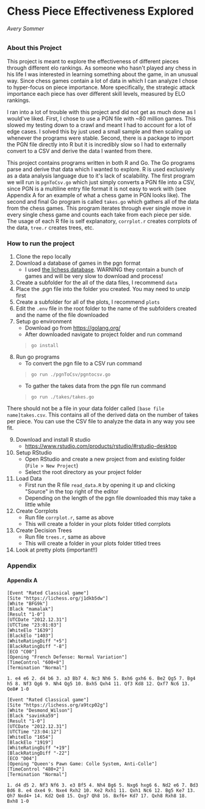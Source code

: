 # Chess Piece Effectiveness Explored
###### Avery Sommer

### About this Project
This project is meant to explore the effectiveness of different pieces through different elo rankings. As someone who hasn't played any chess in his life I was interested in learning something about the game, in an unusual way. Since chess games contain a lot of data in which I can analyze I chose to hyper-focus on piece importance. More specifically, the strategic attack importance each piece has over different skill levels, measured by ELO rankings. 

I ran into a lot of trouble with this project and did not get as much done as I would've liked. First, I chose to use a PGN file with ~80 million games. This slowed my testing down to a crawl and meant I had to account for a lot of edge cases. I solved this by just used a small sample and then scaling up whenever the programs were stable. Second, there is a package to import the PGN file directly into R but it is incredibly slow so I had to externally convert to a CSV and derive the data I wanted from there. 

This project contains programs written in both R and Go. The Go programs parse and derive that data which I wanted to explore. R is used exclusively as a data analysis language due to it's lack of scalability. The first program we will run is `pgnToCsv.go` which just simply converts a PGN file into a CSV, since PGN is a multiline entry file format it is not easy to work with (see Appendix A for an example of what a chess game in PGN looks like). The second and final Go program is called `takes.go` which gathers all of the data from the chess games. This program iterates through ever single move in every single chess game and counts each take from each piece per side. The usage of each R file is self explanatory, `corrplot.r` creates corrplots of the data, `tree.r` creates trees, etc.

### How to run the project
1. Clone the repo locally
2. Download a database of games in the pgn format
    - I used [the lichess database](https://database.lichess.org/). WARNING they contain a bunch of games and will be very slow to download and process!
3. Create a subfolder for the all of the data files, I recommend `data`
4. Place the .pgn file into the folder you created. You may need to unzip first
5. Create a subfolder for all of the plots, I recommend `plots`
6. Edit the `.env` file in the root folder to the name of the subfolders created and the name of the file downloaded
7. Setup go environment
    - Download go from https://golang.org/
    - After downloaded navigate to project folder and run command 
    >`go install`
8. Run go programs
   - To convert the pgn file to a CSV run command 
   >`go run ./pgnToCsv/pgntocsv.go`
   - To gather the takes data from the pgn file run command 
   >`go run ./takes/takes.go`

There should not be a file in your data folder called `[base file name]takes.csv`. This contains all of the derived data on the number of takes per piece. You can use the CSV file to analyze the data in any way you see fit. 

9. Download and install R studio
    - https://www.rstudio.com/products/rstudio/#rstudio-desktop
10. Setup RStudio
    - Open RStudio and create a new project from and existing folder (`File > New Project`)
    - Select the root directory as your project folder
11. Load Data
    - First run the R file `read_data.R` by opening it up and clicking "Source" in the top right of the editor
    - Depending on the length of the pgn file downloaded this may take a little while
12. Create Corrplots
    - Run file `corrplot.r`, same as above
    - This will create a folder in your plots folder titled corrplots
13. Create Decision Trees
    - Run file `trees.r`, same as above
    - This will create a folder in your plots folder titled trees
14. Look at pretty plots (important!!)

### Appendix
#### Appendix A
```
[Event "Rated Classical game"]
[Site "https://lichess.org/j1dkb5dw"]
[White "BFG9k"]
[Black "mamalak"]
[Result "1-0"]
[UTCDate "2012.12.31"]
[UTCTime "23:01:03"]
[WhiteElo "1639"]
[BlackElo "1403"]
[WhiteRatingDiff "+5"]
[BlackRatingDiff "-8"]
[ECO "C00"]
[Opening "French Defense: Normal Variation"]
[TimeControl "600+8"]
[Termination "Normal"]

1. e4 e6 2. d4 b6 3. a3 Bb7 4. Nc3 Nh6 5. Bxh6 gxh6 6. Be2 Qg5 7. Bg4 h5 8. Nf3 Qg6 9. Nh4 Qg5 10. Bxh5 Qxh4 11. Qf3 Kd8 12. Qxf7 Nc6 13. Qe8# 1-0

[Event "Rated Classical game"]
[Site "https://lichess.org/a9tcp02g"]
[White "Desmond_Wilson"]
[Black "savinka59"]
[Result "1-0"]
[UTCDate "2012.12.31"]
[UTCTime "23:04:12"]
[WhiteElo "1654"]
[BlackElo "1919"]
[WhiteRatingDiff "+19"]
[BlackRatingDiff "-22"]
[ECO "D04"]
[Opening "Queen's Pawn Game: Colle System, Anti-Colle"]
[TimeControl "480+2"]
[Termination "Normal"]

1. d4 d5 2. Nf3 Nf6 3. e3 Bf5 4. Nh4 Bg6 5. Nxg6 hxg6 6. Nd2 e6 7. Bd3 Bd6 8. e4 dxe4 9. Nxe4 Rxh2 10. Ke2 Rxh1 11. Qxh1 Nc6 12. Bg5 Ke7 13. Qh7 Nxd4+ 14. Kd2 Qe8 15. Qxg7 Qh8 16. Bxf6+ Kd7 17. Qxh8 Rxh8 18. Bxh8 1-0
```